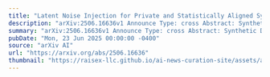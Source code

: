 ```yaml
---
title: "Latent Noise Injection for Private and Statistically Aligned Synthetic Data Generation"
description: "arXiv:2506.16636v1 Announce Type: cross Abstract: Synthetic Data Generation has become essential for scalable, privacy-preserving statistical analysis. While standard approaches based on generative models, such as Normalizing Flows, have been widely used, they often suffer from slow convergence in high-dimensional settings, frequently converging more slowly than the canonical $1/sqrt{n}$ rate when approximating the true data distribution. To overcome these limitations, we propose a Latent Noise Injection method using Masked Autoregressive Flows (MAF). Instead of directly sampling from the trained model, our method perturbs each data point in the latent space and maps it back to the data domain. This construction preserves a one to one correspondence between observed and synthetic data, enabling synthetic outputs that closely reflect the underlying distribution, particularly in challenging high-dimensional regimes where traditional sampling struggles. Our procedure satisfies local $(epsilon, delta)$-differential privacy and introduces a single perturbation parameter to control the privacy-utility trade-off. Although estimators based on individual synthetic datasets may converge slowly, we show both theoretically and empirically that aggregating across $K$ studies in a meta analysis framework restores classical efficiency and yields consistent, reliable inference. We demonstrate that with a well-calibrated perturbation parameter, Latent Noise Injection achieves strong statistical alignment with the original data and robustness against membership inference attacks. These results position our method as a compelling alternative to conventional flow-based sampling for synthetic data sharing in decentralized and privacy-sensitive domains, such as biomedical research."
summary: "arXiv:2506.16636v1 Announce Type: cross Abstract: Synthetic Data Generation has become essential for scalable, privacy-preserving statistical analysis. While standard approaches based on generative models, such as Normalizing Flows, have been widely used, they often suffer from slow convergence in high-dimensional settings, frequently converging more slowly than the canonical $1/sqrt{n}$ rate when approximating the true data distribution. To overcome these limitations, we propose a Latent Noise Injection method using Masked Autoregressive Flows (MAF). Instead of directly sampling from the trained model, our method perturbs each data point in the latent space and maps it back to the data domain. This construction preserves a one to one correspondence between observed and synthetic data, enabling synthetic outputs that closely reflect the underlying distribution, particularly in challenging high-dimensional regimes where traditional sampling struggles. Our procedure satisfies local $(epsilon, delta)$-differential privacy and introduces a single perturbation parameter to control the privacy-utility trade-off. Although estimators based on individual synthetic datasets may converge slowly, we show both theoretically and empirically that aggregating across $K$ studies in a meta analysis framework restores classical efficiency and yields consistent, reliable inference. We demonstrate that with a well-calibrated perturbation parameter, Latent Noise Injection achieves strong statistical alignment with the original data and robustness against membership inference attacks. These results position our method as a compelling alternative to conventional flow-based sampling for synthetic data sharing in decentralized and privacy-sensitive domains, such as biomedical research."
pubDate: "Mon, 23 Jun 2025 00:00:00 -0400"
source: "arXiv AI"
url: "https://arxiv.org/abs/2506.16636"
thumbnail: "https://raisex-llc.github.io/ai-news-curation-site/assets/arxiv.png"
---
```


